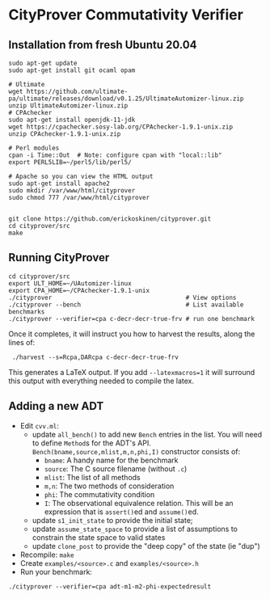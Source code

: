 # CityProver Commutativity Verifier

## Installation from fresh Ubuntu 20.04

```
sudo apt-get update
sudo apt-get install git ocaml opam

# Ultimate
wget https://github.com/ultimate-pa/ultimate/releases/download/v0.1.25/UltimateAutomizer-linux.zip
unzip UltimateAutomizer-linux.zip 
# CPAchecker
sudo apt-get install openjdk-11-jdk
wget https://cpachecker.sosy-lab.org/CPAchecker-1.9.1-unix.zip
unzip CPAchecker-1.9.1-unix.zip

# Perl modules
cpan -i Time::Out  # Note: configure cpan with "local::lib"
export PERL5LIB=~/perl5/lib/perl5/

# Apache so you can view the HTML output
sudo apt-get install apache2
sudo mkdir /var/www/html/cityprover
sudo chmod 777 /var/www/html/cityprover


git clone https://github.com/erickoskinen/cityprover.git
cd cityprover/src
make
```

## Running CityProver

```
cd cityprover/src
export ULT_HOME=~/UAutomizer-linux
export CPA_HOME=~/CPAchecker-1.9.1-unix
./cityprover                                     # View options
./cityprover --bench                             # List available benchmarks
./cityprover --verifier=cpa c-decr-decr-true-frv # run one benchmark
```

Once it completes, it will instruct you how to harvest the results, along the lines of:

```
 ./harvest --s=Rcpa,DARcpa c-decr-decr-true-frv
 ```

 This generates a LaTeX output. If you add `--latexmacros=1` it will surround this output with
 everything needed to compile the latex.


## Adding a new ADT

 * Edit `cvv.ml`:
    * update `all_bench()` to add new `Bench` entries in the list. You will need to define `Method`s for the ADT's API. `Bench(bname,source,mlist,m,n,phi,I)` constructor consists of:
       * `bname`: A handy name for the benchmark
       * `source`: The C source filename (without `.c`) 
       * `mlist`: The list of all methods 
       * `m,n`: The two methods of consideration 
       * `phi`: The commutativity condition 
       * `I`: The observational equivalence relation. This will be an expression that is `assert()`ed and `assume()`ed.
    * update `s1_init_state` to provide the initial state;
    * update `assume_state_space` to provide a list of assumptions to constrain the state space to valid states
    * update `clone_post` to provide the "deep copy" of the state (ie "dup")
 * Recompile: `make`
 * Create `examples/<source>.c` and `examples/<source>.h`
 * Run your benchmark:
 ```
 ./cityprover --verifier=cpa adt-m1-m2-phi-expectedresult
 ```
